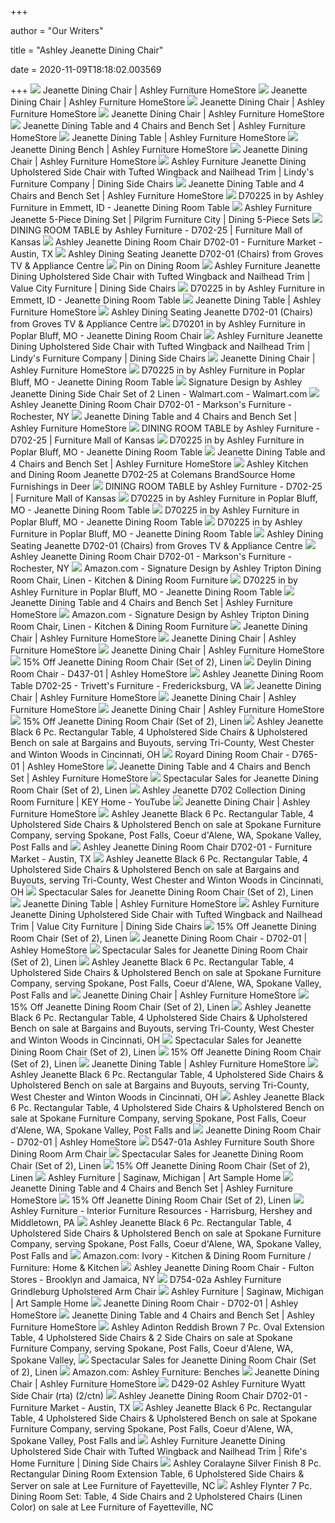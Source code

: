 +++
        
author = "Our Writers"
        
title = "Ashley Jeanette Dining Chair"
        
date = 2020-11-09T18:18:02.003569
        
+++
[ ![](https://ashleyfurniture.scene7.com/is/image/AshleyFurniture/D702-01%282%29-10X8-CROP?$AFHS-PDP-Main$)](https://ashleyfurniture.scene7.com/is/image/AshleyFurniture/D702-01%282%29-10X8-CROP?$AFHS-PDP-Main$) Jeanette Dining Chair | Ashley Furniture HomeStore
[ ![](https://ashleyfurniture.scene7.com/is/image/AshleyFurniture/D702-01-ANGLE-SW-P1-KO?$AFHS-PDP-Main$)](https://ashleyfurniture.scene7.com/is/image/AshleyFurniture/D702-01-ANGLE-SW-P1-KO?$AFHS-PDP-Main$) Jeanette Dining Chair | Ashley Furniture HomeStore
[ ![](https://ashleyfurniture.scene7.com/is/image/AshleyFurniture/D702-25-01%284%29-08?$AFHS-PDP-Main$)](https://ashleyfurniture.scene7.com/is/image/AshleyFurniture/D702-25-01%284%29-08?$AFHS-PDP-Main$) Jeanette Dining Chair | Ashley Furniture HomeStore
[ ![](https://wac.edgecastcdn.net/001A39/prod/media/FHMinf1LLoFo8hRsite/575BE86DAD2E0BC172F66F90ABE03734.app1_1558051418653-1_PZ320.jpeg)](https://wac.edgecastcdn.net/001A39/prod/media/FHMinf1LLoFo8hRsite/575BE86DAD2E0BC172F66F90ABE03734.app1_1558051418653-1_PZ320.jpeg) Jeanette Dining Chair | Ashley Furniture HomeStore
[ ![](https://ashleyfurniture.scene7.com/is/image/AshleyFurniture/D702-25-01%284%29-08-10X8-CROP?$AFHS-PDP-Main$)](https://ashleyfurniture.scene7.com/is/image/AshleyFurniture/D702-25-01%284%29-08-10X8-CROP?$AFHS-PDP-Main$) Jeanette Dining Table and 4 Chairs and Bench Set | Ashley Furniture  HomeStore
[ ![](https://ashleyfurniture.scene7.com/is/image/AshleyFurniture/D702-25-01%286%29-10X8-CROP?$AFHS-PDP-Main$)](https://ashleyfurniture.scene7.com/is/image/AshleyFurniture/D702-25-01%286%29-10X8-CROP?$AFHS-PDP-Main$) Jeanette Dining Table | Ashley Furniture HomeStore
[ ![](https://ashleyfurniture.scene7.com/is/image/AshleyFurniture/D702-08-10X8-CROP?$AFHS-PDP-Main$)](https://ashleyfurniture.scene7.com/is/image/AshleyFurniture/D702-08-10X8-CROP?$AFHS-PDP-Main$) Jeanette Dining Bench | Ashley Furniture HomeStore
[ ![](https://ashleyfurniture.scene7.com/is/image/AshleyFurniture/D702-01-DETAIL-A?$AFHS-Grid-1X$)](https://ashleyfurniture.scene7.com/is/image/AshleyFurniture/D702-01-DETAIL-A?$AFHS-Grid-1X$) Jeanette Dining Chair | Ashley Furniture HomeStore
[ ![](https://imageresizer.furnituredealer.net/img/remote/images.furnituredealer.net/img/products%2Fashley_furniture%2Fcolor%2Fjeanetted702_d702-01-b1.jpg?width=878&height=600&scale=both&trim.threshold=80)](https://imageresizer.furnituredealer.net/img/remote/images.furnituredealer.net/img/products%2Fashley_furniture%2Fcolor%2Fjeanetted702_d702-01-b1.jpg?width=878&height=600&scale=both&trim.threshold=80) Ashley Furniture Jeanette Dining Upholstered Side Chair with Tufted  Wingback and Nailhead Trim | Lindy's Furniture Company | Dining Side Chairs
[ ![](https://ashleyfurniture.scene7.com/is/image/AshleyFurniture/D702-25-01%284%29-08-SW-P1-KO?$AFHS-PDP-Main$)](https://ashleyfurniture.scene7.com/is/image/AshleyFurniture/D702-25-01%284%29-08-SW-P1-KO?$AFHS-PDP-Main$) Jeanette Dining Table and 4 Chairs and Bench Set | Ashley Furniture  HomeStore
[ ![](https://images.webfronts.com/cache/frltsvcbnfrd.jpg?imgeng=/w_500/h_500/m_letterbox_ffffff_100)](https://images.webfronts.com/cache/frltsvcbnfrd.jpg?imgeng=/w_500/h_500/m_letterbox_ffffff_100) D70225 in by Ashley Furniture in Emmett, ID - Jeanette Dining Room Table
[ ![](https://imageresizer.furnituredealer.net/img/remote/images.furnituredealer.net/img/products%2Fashley_furniture%2Fcolor%2Fjeanetted702_d702-25%2B4x01-b1.jpg?width=878&height=600&scale=both&trim.threshold=80)](https://imageresizer.furnituredealer.net/img/remote/images.furnituredealer.net/img/products%2Fashley_furniture%2Fcolor%2Fjeanetted702_d702-25%2B4x01-b1.jpg?width=878&height=600&scale=both&trim.threshold=80) Ashley Furniture Jeanette 5-Piece Dining Set | Pilgrim Furniture City |  Dining 5-Piece Sets
[ ![](https://cdn.knorrweb.com/ashley-furniture-new/d702-25-01-25286-2529-vert.jpg)](https://cdn.knorrweb.com/ashley-furniture-new/d702-25-01-25286-2529-vert.jpg) DINING ROOM TABLE by Ashley Furniture - D702-25 | Furniture Mall of Kansas
[ ![](https://images2.imgix.net/p4dbimg/523/images/d702-01-detail-b.jpg?trim=color&trimcolor=FFFFFF&trimtol=5&dl=D702-01.jpg&fm=jpg&auto=format)](https://images2.imgix.net/p4dbimg/523/images/d702-01-detail-b.jpg?trim=color&trimcolor=FFFFFF&trimtol=5&dl=D702-01.jpg&fm=jpg&auto=format) Ashley Jeanette Dining Room Chair D702-01 - Furniture Market - Austin, TX
[ ![](https://imgres.tailbase.com/rzdimg/prods/800/634523_10.jpg)](https://imgres.tailbase.com/rzdimg/prods/800/634523_10.jpg) Ashley Dining Seating Jeanette D702-01 (Chairs) from Groves TV & Appliance  Centre
[ ![](https://i.pinimg.com/originals/35/4f/4c/354f4c252ace22f674c6f52eda7b4cd2.jpg)](https://i.pinimg.com/originals/35/4f/4c/354f4c252ace22f674c6f52eda7b4cd2.jpg) Pin on Dining Room
[ ![](https://imageresizer.furnituredealer.net/img/remote/images.furnituredealer.net/img/products%2Fashley_furniture%2Fcolor%2Fjeanetted702_d702-01-b13.jpg?width=878&height=600&scale=both&trim.threshold=80)](https://imageresizer.furnituredealer.net/img/remote/images.furnituredealer.net/img/products%2Fashley_furniture%2Fcolor%2Fjeanetted702_d702-01-b13.jpg?width=878&height=600&scale=both&trim.threshold=80) Ashley Furniture Jeanette Dining Upholstered Side Chair with Tufted  Wingback and Nailhead Trim | Value City Furniture | Dining Side Chairs
[ ![](https://images.webfronts.com/cache/frtyagnkdwpx.jpg?imgeng=/w_500/h_500/m_letterbox_ffffff_100)](https://images.webfronts.com/cache/frtyagnkdwpx.jpg?imgeng=/w_500/h_500/m_letterbox_ffffff_100) D70225 in by Ashley Furniture in Emmett, ID - Jeanette Dining Room Table
[ ![](https://ashleyfurniture.scene7.com/is/image/AshleyFurniture/D702-25-01%286%29-SW-P1-KO?$AFHS-PDP-Main$)](https://ashleyfurniture.scene7.com/is/image/AshleyFurniture/D702-25-01%286%29-SW-P1-KO?$AFHS-PDP-Main$) Jeanette Dining Table | Ashley Furniture HomeStore
[ ![](https://imgres.tailbase.com/rzdimg/prods/800/634523_8.jpg)](https://imgres.tailbase.com/rzdimg/prods/800/634523_8.jpg) Ashley Dining Seating Jeanette D702-01 (Chairs) from Groves TV & Appliance  Centre
[ ![](https://images.webfronts.com/cache/fruusmvorvsr.jpg?imgeng=/w_500/h_500/m_letterbox_ffffff_100)](https://images.webfronts.com/cache/fruusmvorvsr.jpg?imgeng=/w_500/h_500/m_letterbox_ffffff_100) D70201 in by Ashley Furniture in Poplar Bluff, MO - Jeanette Dining Room  Chair
[ ![](https://imageresizer.furnituredealer.net/img/remote/images.furnituredealer.net/img/products%2Fashley_furniture%2Fcolor%2Fjeanetted702_d702-01-b9.jpg?width=878&height=600&scale=both&trim.threshold=80)](https://imageresizer.furnituredealer.net/img/remote/images.furnituredealer.net/img/products%2Fashley_furniture%2Fcolor%2Fjeanetted702_d702-01-b9.jpg?width=878&height=600&scale=both&trim.threshold=80) Ashley Furniture Jeanette Dining Upholstered Side Chair with Tufted  Wingback and Nailhead Trim | Lindy's Furniture Company | Dining Side Chairs
[ ![](https://ashleyfurniture.scene7.com/is/image/AshleyFurniture/D702-01-DETAIL-B?$AFHS-PDP-Zoomed$)](https://ashleyfurniture.scene7.com/is/image/AshleyFurniture/D702-01-DETAIL-B?$AFHS-PDP-Zoomed$) Jeanette Dining Chair | Ashley Furniture HomeStore
[ ![](https://images.webfronts.com/cache/frnqvsmtaoxh.jpg?imgeng=/w_500/h_500/m_letterbox_ffffff_100)](https://images.webfronts.com/cache/frnqvsmtaoxh.jpg?imgeng=/w_500/h_500/m_letterbox_ffffff_100) D70225 in by Ashley Furniture in Poplar Bluff, MO - Jeanette Dining Room  Table
[ ![](https://i5.walmartimages.com/asr/850c324f-e69c-434c-8283-ea25042f6bc7.ea82143d789600c870b1f15f6f55ad00.jpeg)](https://i5.walmartimages.com/asr/850c324f-e69c-434c-8283-ea25042f6bc7.ea82143d789600c870b1f15f6f55ad00.jpeg) Signature Design by Ashley Jeanette Dining Side Chair Set of 2 Linen -  Walmart.com - Walmart.com
[ ![](https://images2.imgix.net/p4dbimg/523/images/d702-01-back-sw.jpg?trim=color&trimcolor=FFFFFF&trimtol=5&w=1024&h=768&fm=pjpg&auto=format)](https://images2.imgix.net/p4dbimg/523/images/d702-01-back-sw.jpg?trim=color&trimcolor=FFFFFF&trimtol=5&w=1024&h=768&fm=pjpg&auto=format) Ashley Jeanette Dining Room Chair D702-01 - Markson's Furniture -  Rochester, NY
[ ![](https://ashleyfurniture.scene7.com/is/image/AshleyFurniture/D702-08-DETAIL-A?$AFHS-PDP-Zoomed$)](https://ashleyfurniture.scene7.com/is/image/AshleyFurniture/D702-08-DETAIL-A?$AFHS-PDP-Zoomed$) Jeanette Dining Table and 4 Chairs and Bench Set | Ashley Furniture  HomeStore
[ ![](https://cdn.knorrweb.com/ashley-furniture-new/d702-25-01-284-29-10x8-crop.jpg)](https://cdn.knorrweb.com/ashley-furniture-new/d702-25-01-284-29-10x8-crop.jpg) DINING ROOM TABLE by Ashley Furniture - D702-25 | Furniture Mall of Kansas
[ ![](https://images.webfronts.com/cache/frbbxxppkwao.jpg?imgeng=/w_500/h_500/m_letterbox_ffffff_100)](https://images.webfronts.com/cache/frbbxxppkwao.jpg?imgeng=/w_500/h_500/m_letterbox_ffffff_100) D70225 in by Ashley Furniture in Poplar Bluff, MO - Jeanette Dining Room  Table
[ ![](https://ashleyfurniture.scene7.com/is/image/AshleyFurniture/D702-08-DETAIL-B?$AFHS-Grid-1X$)](https://ashleyfurniture.scene7.com/is/image/AshleyFurniture/D702-08-DETAIL-B?$AFHS-Grid-1X$) Jeanette Dining Table and 4 Chairs and Bench Set | Ashley Furniture  HomeStore
[ ![](https://imgres.tailbase.com/rzdimg/prods/800/634528_8.jpg)](https://imgres.tailbase.com/rzdimg/prods/800/634528_8.jpg) Ashley Kitchen and Dining Room Jeanette D702-25 at Colemans BrandSource  Home Furnishings in Deer
[ ![](https://cdn.knorrweb.com/ashley-furniture-new/d702-25-detail-a.jpg)](https://cdn.knorrweb.com/ashley-furniture-new/d702-25-detail-a.jpg) DINING ROOM TABLE by Ashley Furniture - D702-25 | Furniture Mall of Kansas
[ ![](https://images.webfronts.com/cache/frtyamnegiug.jpg?imgeng=/w_500/h_500/m_letterbox_ffffff_100)](https://images.webfronts.com/cache/frtyamnegiug.jpg?imgeng=/w_500/h_500/m_letterbox_ffffff_100) D70225 in by Ashley Furniture in Poplar Bluff, MO - Jeanette Dining Room  Table
[ ![](https://images.webfronts.com/cache/frwibnisaqtf.jpg?imgeng=/w_500/h_500/m_letterbox_ffffff_100)](https://images.webfronts.com/cache/frwibnisaqtf.jpg?imgeng=/w_500/h_500/m_letterbox_ffffff_100) D70225 in by Ashley Furniture in Poplar Bluff, MO - Jeanette Dining Room  Table
[ ![](https://images.webfronts.com/cache/frsfriljjaar.jpg?imgeng=/w_300/h_300/m_letterbox_ffffff_100)](https://images.webfronts.com/cache/frsfriljjaar.jpg?imgeng=/w_300/h_300/m_letterbox_ffffff_100) D70225 in by Ashley Furniture in Poplar Bluff, MO - Jeanette Dining Room  Table
[ ![](https://imgres.tailbase.com/rzdimg/prods/800/634523_7.jpg)](https://imgres.tailbase.com/rzdimg/prods/800/634523_7.jpg) Ashley Dining Seating Jeanette D702-01 (Chairs) from Groves TV & Appliance  Centre
[ ![](https://marksonsfurniture.com/css/20482/logo.png)](https://marksonsfurniture.com/css/20482/logo.png) Ashley Jeanette Dining Room Chair D702-01 - Markson's Furniture -  Rochester, NY
[ ![](https://m.media-amazon.com/images/S/aplus-media/vc/36fe7245-bf58-438e-9fd0-53176bcba842.__CR0,0,970,300_PT0_SX970_V1___.jpg)](https://m.media-amazon.com/images/S/aplus-media/vc/36fe7245-bf58-438e-9fd0-53176bcba842.__CR0,0,970,300_PT0_SX970_V1___.jpg) Amazon.com - Signature Design by Ashley Tripton Dining Room Chair, Linen -  Kitchen & Dining Room Furniture
[ ![](https://images.webfronts.com/cache/frwbripqwnxu.jpg?imgeng=/w_300)](https://images.webfronts.com/cache/frwbripqwnxu.jpg?imgeng=/w_300) D70225 in by Ashley Furniture in Poplar Bluff, MO - Jeanette Dining Room  Table
[ ![](https://ashleyfurniture.scene7.com/is/image/AshleyFurniture/D702-08-DETAIL-B?$AFHS-PDP-Main$)](https://ashleyfurniture.scene7.com/is/image/AshleyFurniture/D702-08-DETAIL-B?$AFHS-PDP-Main$) Jeanette Dining Table and 4 Chairs and Bench Set | Ashley Furniture  HomeStore
[ ![](https://images-na.ssl-images-amazon.com/images/I/71mxBvygKOL._AC_SX522_.jpg)](https://images-na.ssl-images-amazon.com/images/I/71mxBvygKOL._AC_SX522_.jpg) Amazon.com - Signature Design by Ashley Tripton Dining Room Chair, Linen -  Kitchen & Dining Room Furniture
[ ![](https://wac.edgecastcdn.net/001A39/prod/media/FHMinf1LLoFo8hRsite/195E090484F7DC8036785AFD25B52D9F.app1_1597974658177_1_PZ320.jpeg)](https://wac.edgecastcdn.net/001A39/prod/media/FHMinf1LLoFo8hRsite/195E090484F7DC8036785AFD25B52D9F.app1_1597974658177_1_PZ320.jpeg) Jeanette Dining Chair | Ashley Furniture HomeStore
[ ![](https://wac.edgecastcdn.net/001A39/prod/media/FHMinf1LLoFo8hRsite/A69CE9425FDE7B7B04A34799EC15F9A1.app1_1577418057865_PZ320.jpeg)](https://wac.edgecastcdn.net/001A39/prod/media/FHMinf1LLoFo8hRsite/A69CE9425FDE7B7B04A34799EC15F9A1.app1_1577418057865_PZ320.jpeg) Jeanette Dining Chair | Ashley Furniture HomeStore
[ ![](https://ashleyfurniture.scene7.com/is/image/AshleyFurniture/D736-124-10x8-CROP?$AFHS-Grid-1X$)](https://ashleyfurniture.scene7.com/is/image/AshleyFurniture/D736-124-10x8-CROP?$AFHS-Grid-1X$) Jeanette Dining Chair | Ashley Furniture HomeStore
[ ![](https://images.prod.meredith.com/product/1d03650061bb3fc0075906bcf9bc5e4f/1594959847426/m/southlake-dining-room-collection-dining-room-side-chair-set-of-2)](https://images.prod.meredith.com/product/1d03650061bb3fc0075906bcf9bc5e4f/1594959847426/m/southlake-dining-room-collection-dining-room-side-chair-set-of-2) 15% Off Jeanette Dining Room Chair (Set of 2), Linen
[ ![](https://cdn.knorrweb.com/ashley-furniture-new/d437-01-deylin-dim.jpg)](https://cdn.knorrweb.com/ashley-furniture-new/d437-01-deylin-dim.jpg) Deylin Dining Room Chair - D437-01 | Ashley HomeStore
[ ![](https://images2.imgix.net/p4dbimg/523/images/d702-25-side-sw.jpg?trim=color&trimcolor=FFFFFF&trimtol=5&w=1024&h=768&fm=pjpg&auto=format)](https://images2.imgix.net/p4dbimg/523/images/d702-25-side-sw.jpg?trim=color&trimcolor=FFFFFF&trimtol=5&w=1024&h=768&fm=pjpg&auto=format) Ashley Jeanette Dining Room Table D702-25 - Trivett's Furniture -  Fredericksburg, VA
[ ![](https://wac.edgecastcdn.net/001A39/prod/media/FHMinf1LLoFo8hRsite/A8BCE58DFFFBE5CA176F02684B5B1F59.app1_1580414540004_PZ320.jpeg)](https://wac.edgecastcdn.net/001A39/prod/media/FHMinf1LLoFo8hRsite/A8BCE58DFFFBE5CA176F02684B5B1F59.app1_1580414540004_PZ320.jpeg) Jeanette Dining Chair | Ashley Furniture HomeStore
[ ![](https://wac.edgecastcdn.net/001A39/prod/media/FHMinf1LLoFo8hRsite/35F5AEC6F986DEF8C34B6332A8226F97.app1_1603481711405_PZ320.jpeg)](https://wac.edgecastcdn.net/001A39/prod/media/FHMinf1LLoFo8hRsite/35F5AEC6F986DEF8C34B6332A8226F97.app1_1603481711405_PZ320.jpeg) Jeanette Dining Chair | Ashley Furniture HomeStore
[ ![](https://wac.edgecastcdn.net/001A39/prod/media/FHMinf1LLoFo8hRsite/310EB8868F2F77C50A212EC918764091.app1_1577313269902_PZ320.jpeg)](https://wac.edgecastcdn.net/001A39/prod/media/FHMinf1LLoFo8hRsite/310EB8868F2F77C50A212EC918764091.app1_1577313269902_PZ320.jpeg) Jeanette Dining Chair | Ashley Furniture HomeStore
[ ![](https://images.prod.meredith.com/product/563868f4e01b808b1afb0b4a7208ba27/1548748433969/m/tripton-dining-room-chair-set-of-2-linen)](https://images.prod.meredith.com/product/563868f4e01b808b1afb0b4a7208ba27/1548748433969/m/tripton-dining-room-chair-set-of-2-linen) 15% Off Jeanette Dining Room Chair (Set of 2), Linen
[ ![](https://cdn11.bigcommerce.com/s-vxysi4y4go/images/stencil/500x659/products/21203/78433/jpg__16478.1587576644.jpg?c=2)](https://cdn11.bigcommerce.com/s-vxysi4y4go/images/stencil/500x659/products/21203/78433/jpg__16478.1587576644.jpg?c=2) Ashley Jeanette Black 6 Pc. Rectangular Table, 4 Upholstered Side Chairs &  Upholstered Bench on sale at Bargains and Buyouts, serving Tri-County, West  Chester and Winton Woods in Cincinnati, OH
[ ![](https://cdn.knorrweb.com/ashley-furniture-new/d765-01-back-sw.jpg)](https://cdn.knorrweb.com/ashley-furniture-new/d765-01-back-sw.jpg) Royard Dining Room Chair - D765-01 | Ashley HomeStore
[ ![](https://wac.edgecastcdn.net/001A39/prod/media/FHMinf1LLoFo8hRsite/B6B071B739318C95D04410FB957FE0C1.app1_1590216728795-0_PZ320.jpeg)](https://wac.edgecastcdn.net/001A39/prod/media/FHMinf1LLoFo8hRsite/B6B071B739318C95D04410FB957FE0C1.app1_1590216728795-0_PZ320.jpeg) Jeanette Dining Table and 4 Chairs and Bench Set | Ashley Furniture  HomeStore
[ ![](https://images.prod.meredith.com/content/281474979955524/738306)](https://images.prod.meredith.com/content/281474979955524/738306) Spectacular Sales for Jeanette Dining Room Chair (Set of 2), Linen
[ ![](https://i.ytimg.com/vi/mEiA16ghS_I/hqdefault.jpg)](https://i.ytimg.com/vi/mEiA16ghS_I/hqdefault.jpg) Ashley Jeanette D702 Collection Dining Room Furniture | KEY Home - YouTube
[ ![](https://wac.edgecastcdn.net/001A39/prod/media/FHMinf1LLoFo8hRsite/1A4CA1605CB2638B2A3DC71E8C09184D.app1_1580414551201_PZ320.jpeg)](https://wac.edgecastcdn.net/001A39/prod/media/FHMinf1LLoFo8hRsite/1A4CA1605CB2638B2A3DC71E8C09184D.app1_1580414551201_PZ320.jpeg) Jeanette Dining Chair | Ashley Furniture HomeStore
[ ![](https://cdn11.bigcommerce.com/s-efw6x9ja5c/images/stencil/500x659/products/29550/72085/jpg__18076.1578644821.jpg?c=2)](https://cdn11.bigcommerce.com/s-efw6x9ja5c/images/stencil/500x659/products/29550/72085/jpg__18076.1578644821.jpg?c=2) Ashley Jeanette Black 6 Pc. Rectangular Table, 4 Upholstered Side Chairs &  Upholstered Bench on sale at Spokane Furniture Company, serving Spokane,  Post Falls, Coeur d'Alene, WA, Spokane Valley, Post Falls and
[ ![](https://www.myfurnituremarket.com/images/videoiconlarge.jpg)](https://www.myfurnituremarket.com/images/videoiconlarge.jpg) Ashley Jeanette Dining Room Chair D702-01 - Furniture Market - Austin, TX
[ ![](https://cdn11.bigcommerce.com/s-vxysi4y4go/images/stencil/500x659/products/19304/75352/jpg__75678.1587195516.jpg?c=2)](https://cdn11.bigcommerce.com/s-vxysi4y4go/images/stencil/500x659/products/19304/75352/jpg__75678.1587195516.jpg?c=2) Ashley Jeanette Black 6 Pc. Rectangular Table, 4 Upholstered Side Chairs &  Upholstered Bench on sale at Bargains and Buyouts, serving Tri-County, West  Chester and Winton Woods in Cincinnati, OH
[ ![](https://images.prod.meredith.com/product/20d637412128d1490a37aba188f6efcf/1604311211805/m/rectangle-dining-room-table-and-hardwood-dining-room-chairs-with-dahlia-color-linen-fabric-seat-number-of-chairs-option-2-piece-sets)](https://images.prod.meredith.com/product/20d637412128d1490a37aba188f6efcf/1604311211805/m/rectangle-dining-room-table-and-hardwood-dining-room-chairs-with-dahlia-color-linen-fabric-seat-number-of-chairs-option-2-piece-sets) Spectacular Sales for Jeanette Dining Room Chair (Set of 2), Linen
[ ![](https://ashleyfurniture.scene7.com/is/image/AshleyFurniture/B702-FINISH-500?$AFHS-PDP-Main$)](https://ashleyfurniture.scene7.com/is/image/AshleyFurniture/B702-FINISH-500?$AFHS-PDP-Main$) Jeanette Dining Table | Ashley Furniture HomeStore
[ ![](https://images.furnituredealer.net/img/products%2Fmodway%2Fcolor%2Fregent-225824819_eei-2223-brn-m1.jpg)](https://images.furnituredealer.net/img/products%2Fmodway%2Fcolor%2Fregent-225824819_eei-2223-brn-m1.jpg) Ashley Furniture Jeanette Dining Upholstered Side Chair with Tufted  Wingback and Nailhead Trim | Value City Furniture | Dining Side Chairs
[ ![](https://images.prod.meredith.com/product/dc5f24a9b77a8f0c6056d42409291363/1586512867337/m/bexley-dining-room-collection-dining-room-arm-chairs-set-of-2)](https://images.prod.meredith.com/product/dc5f24a9b77a8f0c6056d42409291363/1586512867337/m/bexley-dining-room-collection-dining-room-arm-chairs-set-of-2) 15% Off Jeanette Dining Room Chair (Set of 2), Linen
[ ![](https://cdn.knorrweb.com/ashley-furniture-new/300x300/d765-32-angle-sw-p1-ko.jpg)](https://cdn.knorrweb.com/ashley-furniture-new/300x300/d765-32-angle-sw-p1-ko.jpg) Jeanette Dining Room Chair - D702-01 | Ashley HomeStore
[ ![](https://images.prod.meredith.com/product/4f1fa61484178c1aca8ab5e60492cfff/1603879357633/m/set-of-4-fabric-dining-chairs-grey)](https://images.prod.meredith.com/product/4f1fa61484178c1aca8ab5e60492cfff/1603879357633/m/set-of-4-fabric-dining-chairs-grey) Spectacular Sales for Jeanette Dining Room Chair (Set of 2), Linen
[ ![](https://cdn11.bigcommerce.com/s-efw6x9ja5c/images/stencil/500x659/products/29586/72217/jpg__11360.1578778037.jpg?c=2)](https://cdn11.bigcommerce.com/s-efw6x9ja5c/images/stencil/500x659/products/29586/72217/jpg__11360.1578778037.jpg?c=2) Ashley Jeanette Black 6 Pc. Rectangular Table, 4 Upholstered Side Chairs &  Upholstered Bench on sale at Spokane Furniture Company, serving Spokane,  Post Falls, Coeur d'Alene, WA, Spokane Valley, Post Falls and
[ ![](https://wac.edgecastcdn.net/001A39/prod/media/FHMinf1LLoFo8hRsite/49E63D1F35A664490280D027440D7A86.app1_1579546520324_PZ320.jpeg)](https://wac.edgecastcdn.net/001A39/prod/media/FHMinf1LLoFo8hRsite/49E63D1F35A664490280D027440D7A86.app1_1579546520324_PZ320.jpeg) Jeanette Dining Chair | Ashley Furniture HomeStore
[ ![](https://images.prod.meredith.com/product/61bb1f36257e4c74311af5c7c14504d2/1576925004004/m/modern-warehouse-of-tiffany-brown-dining-room-chairs-set-of-2-tiffany-brown-dining-room-chairs-set-of-2)](https://images.prod.meredith.com/product/61bb1f36257e4c74311af5c7c14504d2/1576925004004/m/modern-warehouse-of-tiffany-brown-dining-room-chairs-set-of-2-tiffany-brown-dining-room-chairs-set-of-2) 15% Off Jeanette Dining Room Chair (Set of 2), Linen
[ ![](https://cdn11.bigcommerce.com/s-vxysi4y4go/images/stencil/500x659/products/5943/75434/jpg__74784.1587195574.jpg?c=2)](https://cdn11.bigcommerce.com/s-vxysi4y4go/images/stencil/500x659/products/5943/75434/jpg__74784.1587195574.jpg?c=2) Ashley Jeanette Black 6 Pc. Rectangular Table, 4 Upholstered Side Chairs &  Upholstered Bench on sale at Bargains and Buyouts, serving Tri-County, West  Chester and Winton Woods in Cincinnati, OH
[ ![](https://images.prod.meredith.com/product/bb7095f9c0b9c76bb1a9778eff4ee22f/1576926049650/m/coverty-dining-room-chair-set-of-2-gray-n-a)](https://images.prod.meredith.com/product/bb7095f9c0b9c76bb1a9778eff4ee22f/1576926049650/m/coverty-dining-room-chair-set-of-2-gray-n-a) Spectacular Sales for Jeanette Dining Room Chair (Set of 2), Linen
[ ![](https://images.prod.meredith.com/product/45c493e2c4e1e66ad6530d0455dacd06/1576924632175/m/monsoon-adorno-upholstered-basil-linen-dining-chairs-set-of-2-adorno-basil-linen-dining-chairs-set-of-2)](https://images.prod.meredith.com/product/45c493e2c4e1e66ad6530d0455dacd06/1576924632175/m/monsoon-adorno-upholstered-basil-linen-dining-chairs-set-of-2-adorno-basil-linen-dining-chairs-set-of-2) 15% Off Jeanette Dining Room Chair (Set of 2), Linen
[ ![](https://wac.edgecastcdn.net/001A39/prod/media/FHMinf1LLoFo8hRsite/361A166F810F9C39227032B82D5E4868.app1_1595097187215_PZ320.jpeg)](https://wac.edgecastcdn.net/001A39/prod/media/FHMinf1LLoFo8hRsite/361A166F810F9C39227032B82D5E4868.app1_1595097187215_PZ320.jpeg) Jeanette Dining Table | Ashley Furniture HomeStore
[ ![](https://cdn11.bigcommerce.com/s-vxysi4y4go/images/stencil/500x659/products/23869/78738/jpg__97338.1587576814.jpg?c=2)](https://cdn11.bigcommerce.com/s-vxysi4y4go/images/stencil/500x659/products/23869/78738/jpg__97338.1587576814.jpg?c=2) Ashley Jeanette Black 6 Pc. Rectangular Table, 4 Upholstered Side Chairs &  Upholstered Bench on sale at Bargains and Buyouts, serving Tri-County, West  Chester and Winton Woods in Cincinnati, OH
[ ![](https://cdn11.bigcommerce.com/s-efw6x9ja5c/images/stencil/500x659/products/32533/76954/jpg__58576.1583855022.jpg?c=2)](https://cdn11.bigcommerce.com/s-efw6x9ja5c/images/stencil/500x659/products/32533/76954/jpg__58576.1583855022.jpg?c=2) Ashley Jeanette Black 6 Pc. Rectangular Table, 4 Upholstered Side Chairs &  Upholstered Bench on sale at Spokane Furniture Company, serving Spokane,  Post Falls, Coeur d'Alene, WA, Spokane Valley, Post Falls and
[ ![](https://cdn.knorrweb.com/ashley-furniture-new/300x300/d765-124-sw-p1-ko.jpg)](https://cdn.knorrweb.com/ashley-furniture-new/300x300/d765-124-sw-p1-ko.jpg) Jeanette Dining Room Chair - D702-01 | Ashley HomeStore
[ ![](https://static.homelivingfurniture.com/data/vendors/8/items/99126/big/d547-01a.jpg)](https://static.homelivingfurniture.com/data/vendors/8/items/99126/big/d547-01a.jpg) D547-01a Ashley Furniture South Shore Dining Room Arm Chair
[ ![](https://assets.marthastewart.com/styles/wmax-1500/d24/ms-content-chairs-roller/ms-content-chairs-roller_horiz.jpg)](https://assets.marthastewart.com/styles/wmax-1500/d24/ms-content-chairs-roller/ms-content-chairs-roller_horiz.jpg) Spectacular Sales for Jeanette Dining Room Chair (Set of 2), Linen
[ ![](https://images.prod.meredith.com/product/b05b96389a52d63406552ebdd8a953cf/1576925930654/m/princeton-upholstered-linen-dining-chairs-set-of-2-linen)](https://images.prod.meredith.com/product/b05b96389a52d63406552ebdd8a953cf/1576925930654/m/princeton-upholstered-linen-dining-chairs-set-of-2-linen) 15% Off Jeanette Dining Room Chair (Set of 2), Linen
[ ![](https://images2.imgix.net/p4dbimg/523/images/d258-225-p1-ko.jpg?fit=fill&trim=color&trimcolor=FFFFFF&trimtol=5&bg=FFFFFF&w=384&h=288&fm=pjpg&auto=format)](https://images2.imgix.net/p4dbimg/523/images/d258-225-p1-ko.jpg?fit=fill&trim=color&trimcolor=FFFFFF&trimtol=5&bg=FFFFFF&w=384&h=288&fm=pjpg&auto=format) Ashley Furniture | Saginaw, Michigan | Art Sample Home
[ ![](https://ashleyfurniture.scene7.com/is/image/AshleyFurniture/D702-FINISH?$AFHS-Grid-1X$)](https://ashleyfurniture.scene7.com/is/image/AshleyFurniture/D702-FINISH?$AFHS-Grid-1X$) Jeanette Dining Table and 4 Chairs and Bench Set | Ashley Furniture  HomeStore
[ ![](https://images.prod.meredith.com/product/20f9ad5a2fa89fde6044b0b70927e579/1594959890865/m/mesilla-dining-room-collection-dining-room-side-chair-set-of-2)](https://images.prod.meredith.com/product/20f9ad5a2fa89fde6044b0b70927e579/1594959890865/m/mesilla-dining-room-collection-dining-room-side-chair-set-of-2) 15% Off Jeanette Dining Room Chair (Set of 2), Linen
[ ![](https://images2.imgix.net/p4dbimg/p149/images/d291-13-mood-h-lr.jpg?fit=fill&trim=color&trimcolor=FFFFFF&trimtol=5&bg=FFFFFF&w=384&h=288&fm=pjpg&auto=format)](https://images2.imgix.net/p4dbimg/p149/images/d291-13-mood-h-lr.jpg?fit=fill&trim=color&trimcolor=FFFFFF&trimtol=5&bg=FFFFFF&w=384&h=288&fm=pjpg&auto=format) Ashley Furniture - Interior Furniture Resources - Harrisburg, Hershey and  Middletown, PA
[ ![](https://cdn11.bigcommerce.com/s-efw6x9ja5c/images/stencil/500x659/products/29549/72081/jpg__28446.1578696491.jpg?c=2)](https://cdn11.bigcommerce.com/s-efw6x9ja5c/images/stencil/500x659/products/29549/72081/jpg__28446.1578696491.jpg?c=2) Ashley Jeanette Black 6 Pc. Rectangular Table, 4 Upholstered Side Chairs &  Upholstered Bench on sale at Spokane Furniture Company, serving Spokane,  Post Falls, Coeur d'Alene, WA, Spokane Valley, Post Falls and
[ ![](https://m.media-amazon.com/images/I/61CL6njcllL._AC_UL320_.jpg)](https://m.media-amazon.com/images/I/61CL6njcllL._AC_UL320_.jpg) Amazon.com: Ivory - Kitchen & Dining Room Furniture / Furniture: Home &  Kitchen
[ ![](https://www.thefultonstores.com/css/20116/logo.png)](https://www.thefultonstores.com/css/20116/logo.png) Ashley Jeanette Dining Room Chair - Fulton Stores - Brooklyn and Jamaica, NY
[ ![](https://static.homelivingfurniture.com/data/vendors/8/items/257699/big/D754-02a.jpg)](https://static.homelivingfurniture.com/data/vendors/8/items/257699/big/D754-02a.jpg) D754-02a Ashley Furniture Grindleburg Upholstered Arm Chair
[ ![](https://images2.imgix.net/p4dbimg/523/images/d672-01-angle-sw-p1-ko.jpg?fit=fill&trim=color&trimcolor=FFFFFF&trimtol=5&bg=FFFFFF&w=384&h=288&fm=pjpg&auto=format)](https://images2.imgix.net/p4dbimg/523/images/d672-01-angle-sw-p1-ko.jpg?fit=fill&trim=color&trimcolor=FFFFFF&trimtol=5&bg=FFFFFF&w=384&h=288&fm=pjpg&auto=format) Ashley Furniture | Saginaw, Michigan | Art Sample Home
[ ![](https://cdn.knorrweb.com/ashley-furniture-new/300x300/d765-25-angle-sw-p1-ko.jpg)](https://cdn.knorrweb.com/ashley-furniture-new/300x300/d765-25-angle-sw-p1-ko.jpg) Jeanette Dining Room Chair - D702-01 | Ashley HomeStore
[ ![](https://ashleyfurniture.scene7.com/is/image/AshleyFurniture/D702-FINISH?$AFHS-PDP-Main$)](https://ashleyfurniture.scene7.com/is/image/AshleyFurniture/D702-FINISH?$AFHS-PDP-Main$) Jeanette Dining Table and 4 Chairs and Bench Set | Ashley Furniture  HomeStore
[ ![](https://cdn11.bigcommerce.com/s-efw6x9ja5c/images/stencil/1280x1280/products/32550/77037/jpg__88858.1583855046.jpg?c=2)](https://cdn11.bigcommerce.com/s-efw6x9ja5c/images/stencil/1280x1280/products/32550/77037/jpg__88858.1583855046.jpg?c=2) Ashley Adinton Reddish Brown 7 Pc. Oval Extension Table, 4 Upholstered Side  Chairs & 2 Side Chairs on sale at Spokane Furniture Company, serving  Spokane, Post Falls, Coeur d'Alene, WA, Spokane Valley,
[ ![](https://images.prod.meredith.com/product/c64b285aef3d94f226e62b19b2e9a81a/1576926162620/m/copper-grove-cummins-2-piece-x-back-wooden-dining-room-chair-set-dining-room-chair-set-of-2)](https://images.prod.meredith.com/product/c64b285aef3d94f226e62b19b2e9a81a/1576926162620/m/copper-grove-cummins-2-piece-x-back-wooden-dining-room-chair-set-dining-room-chair-set-of-2) Spectacular Sales for Jeanette Dining Room Chair (Set of 2), Linen
[ ![](https://m.media-amazon.com/images/I/71felhvjVEL._AC_SX352_SY330_.jpg)](https://m.media-amazon.com/images/I/71felhvjVEL._AC_SX352_SY330_.jpg) Amazon.com: Ashley Furniture: Benches
[ ![](https://wac.edgecastcdn.net/001A39/prod/media/FHMinf1LLoFo8hRsite/62D22F983218A05A2066EBFC158CC12A.app1_1590499093252-1_PZ320.jpeg)](https://wac.edgecastcdn.net/001A39/prod/media/FHMinf1LLoFo8hRsite/62D22F983218A05A2066EBFC158CC12A.app1_1590499093252-1_PZ320.jpeg) Jeanette Dining Chair | Ashley Furniture HomeStore
[ ![](https://static.homelivingfurniture.com/data/vendors/8/items/142965/big/d429-02.jpg)](https://static.homelivingfurniture.com/data/vendors/8/items/142965/big/d429-02.jpg) D429-02 Ashley Furniture Wyatt Side Chair (rta) (2/ctn)
[ ![](https://www.myfurnituremarket.com/css/20464/logo.png)](https://www.myfurnituremarket.com/css/20464/logo.png) Ashley Jeanette Dining Room Chair D702-01 - Furniture Market - Austin, TX
[ ![](https://cdn11.bigcommerce.com/s-efw6x9ja5c/images/stencil/500x659/products/32540/76988/jpg__58891.1583855031.jpg?c=2)](https://cdn11.bigcommerce.com/s-efw6x9ja5c/images/stencil/500x659/products/32540/76988/jpg__58891.1583855031.jpg?c=2) Ashley Jeanette Black 6 Pc. Rectangular Table, 4 Upholstered Side Chairs &  Upholstered Bench on sale at Spokane Furniture Company, serving Spokane,  Post Falls, Coeur d'Alene, WA, Spokane Valley, Post Falls and
[ ![](https://images.furnituredealer.net/img/products%2Fhomelegance%2Fcolor%2Ftoulon%205438_5438s-m1.jpg)](https://images.furnituredealer.net/img/products%2Fhomelegance%2Fcolor%2Ftoulon%205438_5438s-m1.jpg) Ashley Furniture Jeanette Dining Upholstered Side Chair with Tufted  Wingback and Nailhead Trim | Rife's Home Furniture | Dining Side Chairs
[ ![](https://cdn11.bigcommerce.com/s-t74u9kz9nq/images/stencil/1280x1280/products/14892/29116/D650-35-01(6)-60-ALT__47996.1515573731.jpg?c=2)](https://cdn11.bigcommerce.com/s-t74u9kz9nq/images/stencil/1280x1280/products/14892/29116/D650-35-01(6)-60-ALT__47996.1515573731.jpg?c=2) Ashley Coralayne Silver Finish 8 Pc. Rectangular Dining Room Extension  Table, 6 Upholstered Side Chairs & Server on sale at Lee Furniture of  Fayetteville, NC
[ ![](https://cdn11.bigcommerce.com/s-t74u9kz9nq/images/stencil/1280x1280/products/22960/58518/jpg__57093.1561572454.jpg?c=2)](https://cdn11.bigcommerce.com/s-t74u9kz9nq/images/stencil/1280x1280/products/22960/58518/jpg__57093.1561572454.jpg?c=2) Ashley Flynter 7 Pc. Dining Room Set: Table, 4 Side Chairs and 2  Upholstered Chairs (Linen Color) on sale at Lee Furniture of Fayetteville,  NC
